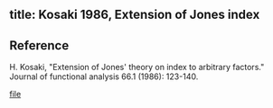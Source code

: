 title: Kosaki 1986, Extension of Jones index 
---

## Reference

H. Kosaki, "Extension of Jones' theory on index to arbitrary factors." Journal of functional analysis 66.1 (1986): 123-140.

[file](kosaki1986extension/file.pdf)





